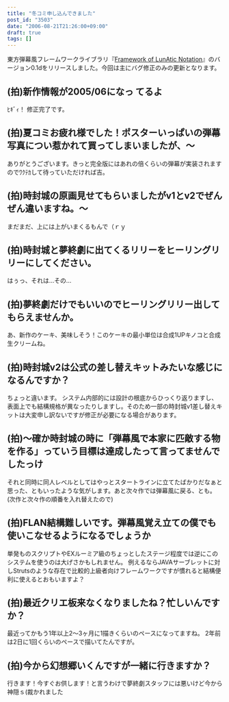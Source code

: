 ```yaml
---
title: "冬コミ申し込んできました"
post_id: "3503"
date: "2006-08-21T21:26:00+09:00"
draft: true
tags: []
---
```



東方弾幕風フレームワークライブラリ『[Framework of LunAtic Notation](/tag/flan)』のバージョン0.1dをリリースしました。今回は主にバグ修正のみの更新となります。
## (拍)新作情報が2005/06になっ てるよ
ﾋｷﾞｨ！ 修正完了です。
## (拍)夏コミお疲れ様でした！ポスターいっぱいの弾幕写真につい惹かれて買ってしまいましたが、～
ありがとうございます。きっと完全版にはあれの倍くらいの弾幕が実装されますのでﾜｸﾃｶして待っていただければ吉。
## (拍)時封城の原画見せてもらいましたがv1とv2でぜんぜん違いますね。～
まだまだ、上には上がいまくるもんで（ｒｙ
## (拍)時封城と夢終劇に出てくるリリーをヒーリングリリーにしてください。
はぅっ、それは…その…
## (拍)夢終劇だけでもいいのでヒーリングリリー出してもらえませんか。
あ、新作のケーキ、美味しそう！このケーキの最小単位は合成1UPキノコと合成生クリームね。
## (拍)時封城v2は公式の差し替えキットみたいな感じになるんですか？
ちょっと違います。 システム内部的には設計の根底からひっくり返りますし、表面上でも結構規格が異なったりしますし。そのため一部の時封城v1差し替えキットは大変申し訳ないですが修正が必要になる場合があります。
## (拍)～確か時封城の時に「弾幕風で本家に匹敵する物を作る」っていう目標は達成したって言ってませんでしたっけ
それと同時に同人レベルとしてはやっとスタートラインに立てたばかりだなぁと思った、ともいったような気がします。あと次々作では弾幕風に戻る、とも。(次作と次々作の順番を入れ替えたので)
## (拍)FLAN結構難しいです。弾幕風覚え立ての僕でも使いこなせるようになるでしょうか
単発ものスクリプトやEXルーミア級のちょっとしたステージ程度では逆にこのシステムを使うのは大げさかもしれません。 例えるならJAVAサーブレットに対しStrutsのような存在で比較的上級者向けフレームワークですが慣れると結構便利に使えるとおもいますよ？
## (拍)最近クリエ板来なくなりましたね？忙しいんですか？
最近ってかもう1年以上2～3ヶ月に1描きくらいのペースになってますね。 2年前は2日に1回くらいのペースで描いてたんですが。
## (拍)今から幻想郷いくんですが一緒に行きますか？
行きます！今すぐお供します！と言うわけで夢終劇スタッフには悪いけど今から神隠ｓ(裁かれました
